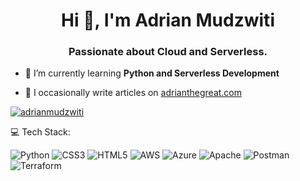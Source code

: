 <h1 align="center">Hi 👋,  I'm Adrian Mudzwiti</h1>
<h3 align="center">Passionate about Cloud and Serverless.</h3>

- 🌱 I’m currently learning **Python and Serverless Development**

- 📝 I occasionally write articles on [adrianthegreat.com](adrianthegreat.com)




<p align="left"> <a href="https://twitter.com/adrianmudzwiti" target="blank"><img src="https://img.shields.io/twitter/follow/adrianmudzwiti?logo=twitter&style=for-the-badge" alt="adrianmudzwiti" /></a> </p>


 💻 Tech Stack:
 
 
![Python](https://img.shields.io/badge/python-3670A0?style=for-the-badge&logo=python&logoColor=ffdd54) ![CSS3](https://img.shields.io/badge/css3-%231572B6.svg?style=for-the-badge&logo=css3&logoColor=white) ![HTML5](https://img.shields.io/badge/html5-%23E34F26.svg?style=for-the-badge&logo=html5&logoColor=white) ![AWS](https://img.shields.io/badge/AWS-%23FF9900.svg?style=for-the-badge&logo=amazon-aws&logoColor=white) ![Azure](https://img.shields.io/badge/azure-%230072C6.svg?style=for-the-badge&logo=azure-devops&logoColor=white) ![Apache](https://img.shields.io/badge/apache-%23D42029.svg?style=for-the-badge&logo=apache&logoColor=white) ![Postman](https://img.shields.io/badge/Postman-FF6C37?style=for-the-badge&logo=postman&logoColor=white) ![Terraform](https://img.shields.io/badge/terraform-%235835CC.svg?style=for-the-badge&logo=terraform&logoColor=white)

